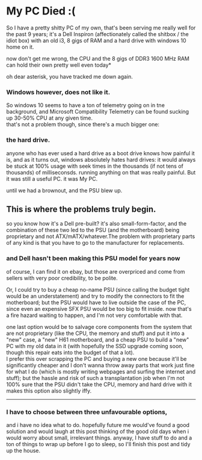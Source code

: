 # My PC Died :(

So I have a pretty shitty PC of my own, that's been serving me really well for the past 9 years; it's a Dell Inspiron (affectionately called the shitbox / the idiot box) with an old i3, 8 gigs of RAM and a hard drive with windows 10 home on it.

now don't get me wrong, the CPU and the 8 gigs of DDR3 1600 MHz RAM can hold their own pretty well even today*

oh dear asterisk, you have tracked me down again.

### Windows however, does not like it.

So windows 10 seems to have a ton of telemetry going on in tne background, and Microsoft Compatibility Telemetry can be found sucking up 30-50% CPU at any given time.<br>
that's not a problem though, since there's a much bigger one:

### the hard drive.

anyone who has ever used a hard drive as a boot drive knows how painful it is, and as it turns out, windows absolutely hates hard drives: it would always be stuck at 100% usage with seek times in the thousands (if not tens of thousands) of milliseconsds. running anything on that was really painful. But it was still a useful PC. it was My PC.

until we had a brownout, and the PSU blew up.

## This is where the problems truly begin.

so you know how it's a Dell pre-built? it's also small-form-factor, and the combination of these two led to the PSU (and the motherboard) being proprietary and not ATX/mATX/whatever.The problem with proprietary parts of any kind is that you have to go to the manufacturer for replacements.

### and Dell hasn't been making this PSU model for years now

of course, I can find it on ebay, but those are overpriced and come from sellers with very poor credibility, to be polite.

Or, I could try to buy a cheap no-name PSU (since calling the budget tight would be an understatement) and try to modify the connectors to fit the motherboard; but the PSU would have to live outside the case of the PC, since even an expensive SFX PSU would be too big to fit inside. now that's a fire hazard waiting to happen, and I'm not very comfortable with that.

one last option would be to salvage core components from the system that are not proprietary (like the CPU, the memory and stuff) and put it into a "new" case, a "new" H61 motherboard, and a cheap PSU to build a "new" PC with my old data in it (with hopefully the SSD upgrade coming soon, though this repair eats into the budget of that a lot).<br>
I prefer this over scrapping the PC and buying a new one because it'll be significantly cheaper and I don't wanna throw away parts that work just fine for what I do (which is mostly writing webpages and surfing the internet and stuff); but the hassle and risk of such a transplantation job when I'm not 100% sure that the PSU didn't take the CPU, memory and hard drive with it makes this option also slightly iffy.

---

### I have to choose between three unfavourable options,

and i have no idea what to do. hopefully future me would've found a good solution and would laugh at this post thinking of the good old days when i would worry about small, irrelevant things. anyway, I have stuff to do and a ton of things to wrap up before I go to sleep, so I'll finish this post and tidy up the house.
